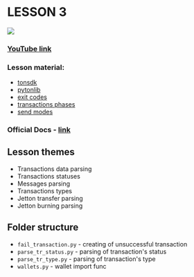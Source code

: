 # LESSON 3
[![](https://img.shields.io/badge/%F0%9F%92%8E-TON-grey)](https://ton.org)

### [YouTube link](https://www.youtube.com/watch?v=f3u0g84dFhY)

### Lesson material:
* [tonsdk](https://github.com/tonfactory/tonsdk)
* [pytonlib](https://github.com/toncenter/pytonlib)
* [exit codes](https://docs.ton.org/learn/tvm-instructions/tvm-exit-codes)
* [transactions phases](https://docs.ton.org/learn/tvm-instructions/tvm-overview#compute-phase)
* [send modes](https://docs.ton.org/develop/func/stdlib/#send_raw_message)

### Official Docs - [link](https://docs.ton.org)

## Lesson themes
- Transactions data parsing
- Transactions statuses
- Messages parsing
- Transactions types
- Jetton transfer parsing
- Jetton burning parsing

## Folder structure
- `fail_transaction.py` - creating of unsuccessful transaction
- `parse_tr_status.py` - parsing  of transaction's status
- `parse_tr_type.py` - parsing  of transaction's type
- `wallets.py` - wallet import func

